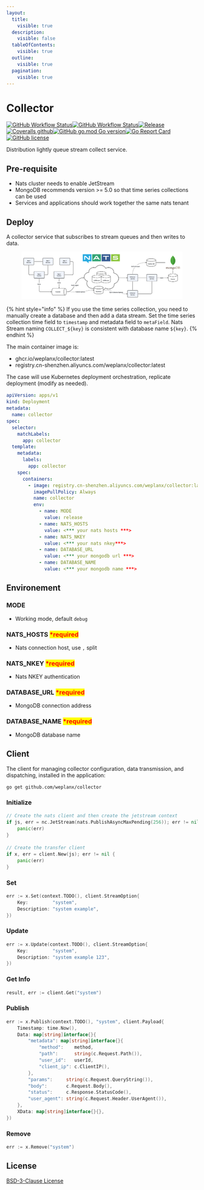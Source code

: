 ```yaml
---
layout:
  title:
    visible: true
  description:
    visible: false
  tableOfContents:
    visible: true
  outline:
    visible: true
  pagination:
    visible: true
---
```


# Collector

[![GitHub Workflow Status](https://img.shields.io/github/actions/workflow/status/weplanx/collector/release.yml?label=release\&style=flat-square)](https://github.com/weplanx/collector/actions/workflows/release.yml)[![GitHub Workflow Status](https://img.shields.io/github/actions/workflow/status/weplanx/collector/testing.yml?label=testing\&style=flat-square)](https://github.com/weplanx/collector/actions/workflows/testing.yml)[![Release](https://img.shields.io/github/v/release/weplanx/collector.svg?style=flat-square\&include\_prereleases)](https://github.com/weplanx/collector/releases)[![Coveralls github](https://img.shields.io/coveralls/github/weplanx/collector.svg?style=flat-square)](https://coveralls.io/github/weplanx/collector)[![GitHub go.mod Go version](https://img.shields.io/github/go-mod/go-version/weplanx/collector?style=flat-square)](https://github.com/weplanx/collector)[![Go Report Card](https://goreportcard.com/badge/github.com/weplanx/collector?style=flat-square)](https://goreportcard.com/report/github.com/weplanx/collector)[![GitHub license](https://img.shields.io/github/license/weplanx/collector?style=flat-square)](https://raw.githubusercontent.com/weplanx/collector/main/LICENSE)

Distribution lightly queue stream collect service.

## Pre-requisite

* Nats cluster needs to enable JetStream
* MongoDB recommends version >= 5.0 so that time series collections can be used
* Services and applications should work together the same nats tenant

## Deploy

A collector service that subscribes to stream queues and then writes to data.

<figure><img src="../.gitbook/assets/collector.png" alt=""><figcaption></figcaption></figure>

{% hint style="info" %}
If you use the time series collection, you need to manually create a database and then add a data stream. Set the time series collection time field to `timestamp` and metadata field to `metaField`. Nats Stream naming `COLLECT_${key}` is consistent with database name `${key}`.
{% endhint %}

The main container image is:

* ghcr.io/weplanx/collector:latest
* registry.cn-shenzhen.aliyuncs.com/weplanx/collector:latest

The case will use Kubernetes deployment orchestration, replicate deployment (modify as needed).

```yaml
apiVersion: apps/v1
kind: Deployment
metadata:
  name: collector
spec:
  selector:
    matchLabels:
      app: collector
  template:
    metadata:
      labels:
        app: collector
    spec:
      containers:
        - image: registry.cn-shenzhen.aliyuncs.com/weplanx/collector:latest
          imagePullPolicy: Always
          name: collector
          env:
            - name: MODE
              value: release
            - name: NATS_HOSTS
              value: <*** your nats hosts ***>
            - name: NATS_NKEY
              value: <*** your nats nkey***>
            - name: DATABASE_URL
              value: <*** your mongodb url ***>
            - name: DATABASE_NAME
              value: <*** your mongodb name ***>
```

## Environement

### MODE

* Working mode, default `debug`

### NATS\_HOSTS <mark style="color:red;">\*required</mark>

* Nats connection host, use `,` split

### NATS\_NKEY <mark style="color:red;">\*required</mark>

* Nats NKEY authentication

### DATABASE\_URL <mark style="color:red;">\*required</mark>

* MongoDB connection address

### DATABASE\_NAME <mark style="color:red;">\*required</mark>

* MongoDB database name

## Client

The client for managing collector configuration, data transmission, and dispatching, installed in the application:

```shell
go get github.com/weplanx/collector
```

### Initialize

```go
// Create the nats client and then create the jetstream context
if js, err = nc.JetStream(nats.PublishAsyncMaxPending(256)); err != nil {
    panic(err)
}

// Create the transfer client
if x, err = client.New(js); err != nil {
    panic(err)
}
```

### Set

```go
err := x.Set(context.TODO(), client.StreamOption{
    Key:         "system",
    Description: "system example",
})
```

### Update

```go
err := x.Update(context.TODO(), client.StreamOption{
    Key:         "system",
    Description: "system example 123",
})
```

### Get Info

```go
result, err := client.Get("system")
```

### Publish

```go
err := x.Publish(context.TODO(), "system", client.Payload{
    Timestamp: time.Now(),
    Data: map[string]interface{}{
        "metadata": map[string]interface{}{
            "method":    method,
            "path":      string(c.Request.Path()),
            "user_id":   userId,
            "client_ip": c.ClientIP(),
        },
        "params":     string(c.Request.QueryString()),
        "body":       c.Request.Body(),
        "status":     c.Response.StatusCode(),
        "user_agent": string(c.Request.Header.UserAgent()),
    },
    XData: map[string]interface{}{},
})
```

### Remove

```go
err := x.Remove("system")
```

## License

[BSD-3-Clause License](https://github.com/weplanx/collector/blob/main/LICENSE)
